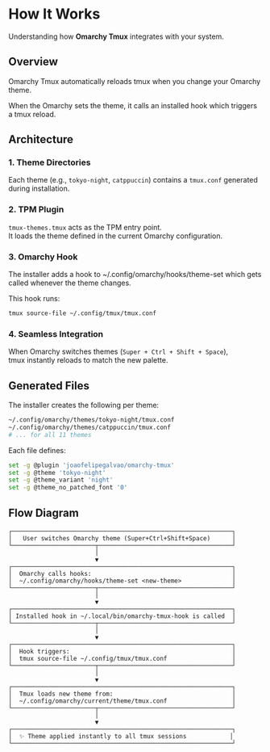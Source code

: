 # How It Works

Understanding how **Omarchy Tmux** integrates with your system.

## Overview

Omarchy Tmux automatically reloads tmux when you change your Omarchy theme.

When the Omarchy sets the theme, it calls an installed hook which triggers
a tmux reload.

## Architecture

### 1. Theme Directories

Each theme (e.g., `tokyo-night`, `catppuccin`) contains a `tmux.conf` generated during installation.

### 2. TPM Plugin

`tmux-themes.tmux` acts as the TPM entry point.  
It loads the theme defined in the current Omarchy configuration.

### 3. Omarchy Hook

The installer adds a hook to ~/.config/omarchy/hooks/theme-set which
gets called whenever the theme changes.

This hook runs:
```bash
tmux source-file ~/.config/tmux/tmux.conf
```

### 4. Seamless Integration

When Omarchy switches themes (`Super + Ctrl + Shift + Space`),  
tmux instantly reloads to match the new palette.

## Generated Files

The installer creates the following per theme:

```bash
~/.config/omarchy/themes/tokyo-night/tmux.conf
~/.config/omarchy/themes/catppuccin/tmux.conf
# ... for all 11 themes
```

Each file defines:

```bash
set -g @plugin 'joaofelipegalvao/omarchy-tmux'
set -g @theme 'tokyo-night'
set -g @theme_variant 'night'
set -g @theme_no_patched_font '0'
```

## Flow Diagram

```
┌─────────────────────────────────────────────────────────────┐
│   User switches Omarchy theme (Super+Ctrl+Shift+Space)      │
└───────────────────────┬─────────────────────────────────────┘
                        │
                        ▼
┌─────────────────────────────────────────────────────────────┐
│  Omarchy calls hooks:                                       │
│  ~/.config/omarchy/hooks/theme-set <new-theme>              │
└───────────────────────┬─────────────────────────────────────┘
                        │
                        ▼
┌─────────────────────────────────────────────────────────────┐
│ Installed hook in ~/.local/bin/omarchy-tmux-hook is called  │
└───────────────────────┬─────────────────────────────────────┘
                        │
                        ▼
┌─────────────────────────────────────────────────────────────┐
│  Hook triggers:                                             │
│  tmux source-file ~/.config/tmux/tmux.conf                  │
└───────────────────────┬─────────────────────────────────────┘
                        │
                        ▼
┌─────────────────────────────────────────────────────────────┐
│  Tmux loads new theme from:                                 │
│  ~/.config/omarchy/current/theme/tmux.conf                  │
└───────────────────────┬─────────────────────────────────────┘
                        │
                        ▼
┌─────────────────────────────────────────────────────────────┐
│  ✨ Theme applied instantly to all tmux sessions            │
└─────────────────────────────────────────────────────────────┘
```
